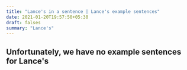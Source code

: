 ```yaml
---
title: "Lance's in a sentence | Lance's example sentences"
date: 2021-01-20T19:57:50+05:30
draft: falses
summary: "Lance's"
---
```

## Unfortunately, we have no example sentences for Lance's                 
